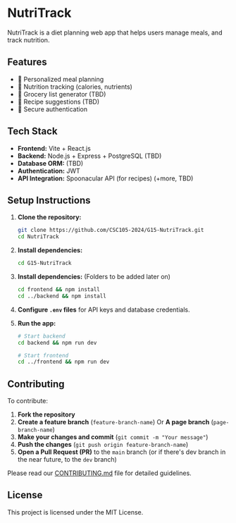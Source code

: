 # NutriTrack

NutriTrack is a diet planning web app that helps users manage meals, and track nutrition.

## Features

- 🥗 Personalized meal planning
- 🔢 Nutrition tracking (calories, nutrients)
- 📅 Grocery list generator (TBD)
- 🍳 Recipe suggestions (TBD)
- 🔐 Secure authentication

## Tech Stack

- **Frontend:** Vite + React.js
- **Backend:** Node.js + Express + PostgreSQL (TBD)
- **Database ORM:** (TBD)
- **Authentication:** JWT
- **API Integration:** Spoonacular API (for recipes) (+more, TBD)

## Setup Instructions

1. **Clone the repository:**

   ```sh
   git clone https://github.com/CSC105-2024/G15-NutriTrack.git
   cd NutriTrack
   ```

2. **Install dependencies:**

   ```sh
   cd G15-NutriTrack
   ```

3. **Install dependencies:**
   (Folders to be added later on)

   ```sh
   cd frontend && npm install
   cd ../backend && npm install
   ```

4. **Configure `.env` files** for API keys and database credentials.
5. **Run the app:**

   ```sh
   # Start backend
   cd backend && npm run dev

   # Start frontend
   cd ../frontend && npm run dev
   ```

## Contributing

To contribute:

1. **Fork the repository**
2. **Create a feature branch** (`feature-branch-name`) Or **A page branch** (`page-branch-name`)
3. **Make your changes and commit** (`git commit -m "Your message"`)
4. **Push the changes** (`git push origin feature-branch-name`)
5. **Open a Pull Request (PR)** to the `main` branch (or if there's dev branch in the near future, to the `dev` branch)

Please read our [CONTRIBUTING.md](CONTRIBUTING.md) file for detailed guidelines.

## License

This project is licensed under the MIT License.
